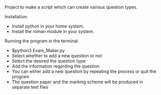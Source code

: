 Project to make a script which can create various question types.

Installation: 
- Install python in your home system. 
- Install the roman module in your system.

Running the program in the terminal: 
- $python3 Exam_Maker.py
- Select whether to add a new question or not
- Select the desired the question type
- Add the information regarding the question
- You can either add a new question by repeating the process or quit the program
- The question paper and the marking scheme will be produced in separate text files